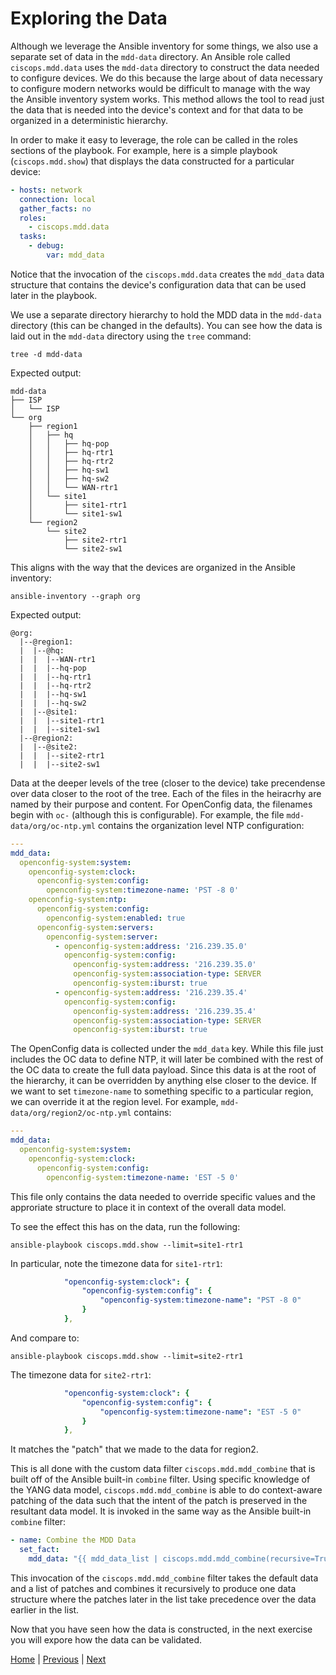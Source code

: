 # Exploring the Data
Although we leverage the Ansible inventory for some things, we also use a separate set of data in the `mdd-data` directory. An Ansible role called `ciscops.mdd.data` uses the `mdd-data` directory to construct the data needed to configure devices. We do this because the large about of data necessary to configure modern networks would be difficult to manage with the way the Ansible inventory system works. This method allows the tool to read just the data that is needed into the device's context and for that data to be organized in a deterministic hierarchy.

In order to make it easy to leverage, the role can be called in the roles sections of the playbook. For example, here is a simple playbook (`ciscops.mdd.show`) that displays the data constructed for a particular device:

```yaml
- hosts: network
  connection: local
  gather_facts: no
  roles:
    - ciscops.mdd.data
  tasks:
    - debug:
        var: mdd_data
```

Notice that the invocation of the `ciscops.mdd.data` creates the `mdd_data` data structure that contains the device's configuration data that can be used later in the playbook.

We use a separate directory hierarchy to hold the MDD data in the `mdd-data` directory (this can be changed in the defaults). You can see how the data is laid out in the `mdd-data` directory using the `tree` command:

```
tree -d mdd-data
```

Expected output:

```
mdd-data
├── ISP
│   └── ISP
└── org
    ├── region1
    │   ├── hq
    │   │   ├── hq-pop
    │   │   ├── hq-rtr1
    │   │   ├── hq-rtr2
    │   │   ├── hq-sw1
    │   │   ├── hq-sw2
    │   │   └── WAN-rtr1
    │   └── site1
    │       ├── site1-rtr1
    │       └── site1-sw1
    └── region2
        └── site2
            ├── site2-rtr1
            └── site2-sw1
```

This aligns with the way that the devices are organized in the Ansible inventory:

```
ansible-inventory --graph org
```

Expected output:

```
@org:
  |--@region1:
  |  |--@hq:
  |  |  |--WAN-rtr1
  |  |  |--hq-pop
  |  |  |--hq-rtr1
  |  |  |--hq-rtr2
  |  |  |--hq-sw1
  |  |  |--hq-sw2
  |  |--@site1:
  |  |  |--site1-rtr1
  |  |  |--site1-sw1
  |--@region2:
  |  |--@site2:
  |  |  |--site2-rtr1
  |  |  |--site2-sw1
```

Data at the deeper levels of the tree (closer to the device) take precendense over data closer to the root of the tree. Each of the files in the heiracrhy are named by their purpose and content. For OpenConfig data, the filenames begin with `oc-` (although this is configurable). For example, the file `mdd-data/org/oc-ntp.yml` contains the organization level NTP configuration:

```yaml
---
mdd_data:
  openconfig-system:system:
    openconfig-system:clock:
      openconfig-system:config:
        openconfig-system:timezone-name: 'PST -8 0'
    openconfig-system:ntp:
      openconfig-system:config:
        openconfig-system:enabled: true
      openconfig-system:servers:
        openconfig-system:server:
          - openconfig-system:address: '216.239.35.0'
            openconfig-system:config:
              openconfig-system:address: '216.239.35.0'
              openconfig-system:association-type: SERVER
              openconfig-system:iburst: true
          - openconfig-system:address: '216.239.35.4'
            openconfig-system:config:
              openconfig-system:address: '216.239.35.4'
              openconfig-system:association-type: SERVER
              openconfig-system:iburst: true
```

The OpenConfig data is collected under the `mdd_data` key. While this file just includes the OC data to define NTP, it will later be combined with the rest of the OC data to create the full data payload. Since this data is at the root of the hierarchy, it can be overridden by anything else closer to the device. If we want to set `timezone-name` to something specific to a particular region, we can override it at the region level. For example, `mdd-data/org/region2/oc-ntp.yml` contains:

```yaml
---
mdd_data:
  openconfig-system:system:
    openconfig-system:clock:
      openconfig-system:config:
        openconfig-system:timezone-name: 'EST -5 0'
```

This file only contains the data needed to override specific values and the approriate structure to place it in context of the overall data model.

To see the effect this has on the data, run the following:

```
ansible-playbook ciscops.mdd.show --limit=site1-rtr1
```

In particular, note the timezone data for `site1-rtr1`:

```yaml
            "openconfig-system:clock": {
                "openconfig-system:config": {
                    "openconfig-system:timezone-name": "PST -8 0"
                }
            },
```

And compare to:

```
ansible-playbook ciscops.mdd.show --limit=site2-rtr1
```

The timezone data for `site2-rtr1`:

```yaml
            "openconfig-system:clock": {
                "openconfig-system:config": {
                    "openconfig-system:timezone-name": "EST -5 0"
                }
            },
```

It matches the "patch" that we made to the data for region2.

This is all done with the custom data filter `ciscops.mdd.mdd_combine` that is built off of the Ansible built-in `combine` filter. Using specific knowledge of the YANG data model, `ciscops.mdd.mdd_combine` is able to do context-aware patching of the data such that the intent of the patch is preserved in the resultant data model. It is invoked in the same way as the Ansible built-in `combine` filter:

```yaml
- name: Combine the MDD Data
  set_fact:
    mdd_data: "{{ mdd_data_list | ciscops.mdd.mdd_combine(recursive=True) }}"
```

This invocation of the `ciscops.mdd.mdd_combine` filter takes the default data and a list of patches and combines it recursively to produce one data structure where the patches later in the list take precedence over the data earlier in the list.

Now that you have seen how the data is constructed, in the next exercise you will expore how the data can be validated.

[Home](../README.md#workshop-exercises) | [Previous](explore-inventory.md#exploring-the-inventory) | [Next](data-validation.md#data-validation)